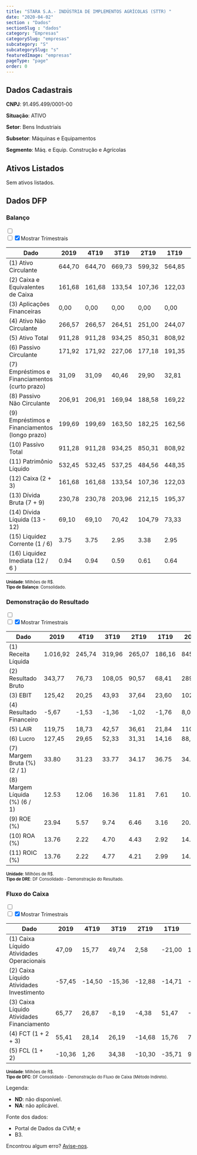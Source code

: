 ```yaml
---  
title: "STARA S.A.- INDÚSTRIA DE IMPLEMENTOS AGRÍCOLAS (STTR) "  
date: "2020-04-02"  
section : "Dados"  
sectionSlug : "dados"  
category: "Empresas"  
categorySlug: "empresas"  
subcategory: "S"  
subcategorySlug: "s"  
featuredImage: "empresas"  
pageType: "page"  
order: 0  
---
```



## Dados Cadastrais


**CNPJ**: 91.495.499/0001-00

**Situação**: ATIVO

**Setor**: Bens Industriais

**Subsetor**: Máquinas e Equipamentos

**Segmento**: Máq. e Equip. Construção e Agrícolas


## Ativos Listados


Sem ativos listados.




## Dados DFP

### Balanço
  
<input type='checkbox' class='toggleCommand' id='toggleBalanco' name='toggleBalanco'>  
<div class='filter-group-balanco'>  
<div class='check_button_balanco'>  
<label for='toggleBalanco'>  
<input type='checkbox' data-filter-col='trimBalanco'><input type='checkbox' data-filter-col='trimBalanco' checked><span>Mostrar Trimestrais</span>  
</label>  
</div>  
</div>  
<div class='overflow balancoTableWrapper'>  
<table class='balancoTable'>  
<thead>  
<tr>  
<th class='dataHeader fixedLeftColumn'>Dado</th>  
<th>2019</th>  
<th class='trimHeader' data-col='trimBalanco'>4T19</th>  
<th class='trimHeader' data-col='trimBalanco'>3T19</th>  
<th class='trimHeader' data-col='trimBalanco'>2T19</th>  
<th class='trimHeader' data-col='trimBalanco'>1T19</th>  
<th>2018</th>  
<th class='trimHeader' data-col='trimBalanco'>4T18</th>  
<th class='trimHeader' data-col='trimBalanco'>3T18</th>  
<th class='trimHeader' data-col='trimBalanco'>2T18</th>  
<th class='trimHeader' data-col='trimBalanco'>1T18</th>  
<th>2017</th>  
<th class='trimHeader' data-col='trimBalanco'>4T17</th>  
<th class='trimHeader' data-col='trimBalanco'>3T17</th>  
<th class='trimHeader' data-col='trimBalanco'>2T17</th>  
<th class='trimHeader' data-col='trimBalanco'>1T17</th>  
<th>2016</th>  
<th class='trimHeader' data-col='trimBalanco'>4T16</th>  
<th class='trimHeader' data-col='trimBalanco'>3T16</th>  
<th class='trimHeader' data-col='trimBalanco'>2T16</th>  
<th class='trimHeader' data-col='trimBalanco'>1T16</th>  
<th>2015</th>  
<th class='trimHeader' data-col='trimBalanco'>4T15</th>  
<th class='trimHeader' data-col='trimBalanco'>3T15</th>  
<th class='trimHeader' data-col='trimBalanco'>2T15</th>  
<th class='trimHeader' data-col='trimBalanco'>1T15</th>  
</tr>  
</thead>  
<tbody>  
<tr class='trContaAtivo'>  
<td class='leftAlignCell rowDescription fixedLeftColumn'>(1) Ativo Circulante</td>  
<td>644,70</td>  
<td data-col='trimBalanco' class='trimData'>644,70</td>  
<td data-col='trimBalanco' class='trimData'>669,73</td>  
<td data-col='trimBalanco' class='trimData'>599,32</td>  
<td data-col='trimBalanco' class='trimData'>564,85</td>  
<td>473,28</td>  
<td data-col='trimBalanco' class='trimData'>473,28</td>  
<td data-col='trimBalanco' class='trimData'>548,87</td>  
<td data-col='trimBalanco' class='trimData'>493,72</td>  
<td data-col='trimBalanco' class='trimData'>431,18</td>  
<td>401,07</td>  
<td data-col='trimBalanco' class='trimData'>401,07</td>  
<td data-col='trimBalanco' class='trimData'>438,72</td>  
<td data-col='trimBalanco' class='trimData'>408,20</td>  
<td data-col='trimBalanco' class='trimData'>360,76</td>  
<td>339,77</td>  
<td data-col='trimBalanco' class='trimData'>339,77</td>  
<td data-col='trimBalanco' class='trimData'>339,77</td>  
<td data-col='trimBalanco' class='trimData'>339,77</td>  
<td data-col='trimBalanco' class='trimData'>339,77</td>  
<td>346,16</td>  
<td data-col='trimBalanco' class='trimData'>346,16</td>  
<td data-col='trimBalanco' class='trimData'>ND</td>  
<td data-col='trimBalanco' class='trimData'>ND</td>  
<td data-col='trimBalanco' class='trimData'>ND</td>  
</tr>  
<tr class='trContaAtivo'>  
<td class='leftAlignCell rowDescription fixedLeftColumn'>(2) Caixa e Equivalentes de Caixa</td>  
<td>161,68</td>  
<td data-col='trimBalanco' class='trimData'>161,68</td>  
<td data-col='trimBalanco' class='trimData'>133,54</td>  
<td data-col='trimBalanco' class='trimData'>107,36</td>  
<td data-col='trimBalanco' class='trimData'>122,03</td>  
<td>106,27</td>  
<td data-col='trimBalanco' class='trimData'>106,27</td>  
<td data-col='trimBalanco' class='trimData'>125,08</td>  
<td data-col='trimBalanco' class='trimData'>97,75</td>  
<td data-col='trimBalanco' class='trimData'>21,86</td>  
<td>36,21</td>  
<td data-col='trimBalanco' class='trimData'>36,21</td>  
<td data-col='trimBalanco' class='trimData'>48,69</td>  
<td data-col='trimBalanco' class='trimData'>31,71</td>  
<td data-col='trimBalanco' class='trimData'>27,55</td>  
<td>39,54</td>  
<td data-col='trimBalanco' class='trimData'>39,54</td>  
<td data-col='trimBalanco' class='trimData'>39,54</td>  
<td data-col='trimBalanco' class='trimData'>39,54</td>  
<td data-col='trimBalanco' class='trimData'>39,54</td>  
<td>24,66</td>  
<td data-col='trimBalanco' class='trimData'>24,66</td>  
<td data-col='trimBalanco' class='trimData'>ND</td>  
<td data-col='trimBalanco' class='trimData'>ND</td>  
<td data-col='trimBalanco' class='trimData'>ND</td>  
</tr>  
<tr class='trContaAtivo'>  
<td class='leftAlignCell rowDescription fixedLeftColumn'>(3) Aplicações Financeiras</td>  
<td>0,00</td>  
<td data-col='trimBalanco' class='trimData'>0,00</td>  
<td data-col='trimBalanco' class='trimData'>0,00</td>  
<td data-col='trimBalanco' class='trimData'>0,00</td>  
<td data-col='trimBalanco' class='trimData'>0,00</td>  
<td>0,00</td>  
<td data-col='trimBalanco' class='trimData'>0,00</td>  
<td data-col='trimBalanco' class='trimData'>0,00</td>  
<td data-col='trimBalanco' class='trimData'>0,00</td>  
<td data-col='trimBalanco' class='trimData'>0,00</td>  
<td>0,00</td>  
<td data-col='trimBalanco' class='trimData'>0,00</td>  
<td data-col='trimBalanco' class='trimData'>0,00</td>  
<td data-col='trimBalanco' class='trimData'>0,00</td>  
<td data-col='trimBalanco' class='trimData'>0,00</td>  
<td>0,00</td>  
<td data-col='trimBalanco' class='trimData'>0,00</td>  
<td data-col='trimBalanco' class='trimData'>0,00</td>  
<td data-col='trimBalanco' class='trimData'>0,00</td>  
<td data-col='trimBalanco' class='trimData'>0,00</td>  
<td>0,00</td>  
<td data-col='trimBalanco' class='trimData'>0,00</td>  
<td data-col='trimBalanco' class='trimData'>ND</td>  
<td data-col='trimBalanco' class='trimData'>ND</td>  
<td data-col='trimBalanco' class='trimData'>ND</td>  
</tr>  
<tr class='trContaAtivo'>  
<td class='leftAlignCell rowDescription fixedLeftColumn'>(4) Ativo Não Circulante</td>  
<td>266,57</td>  
<td data-col='trimBalanco' class='trimData'>266,57</td>  
<td data-col='trimBalanco' class='trimData'>264,51</td>  
<td data-col='trimBalanco' class='trimData'>251,00</td>  
<td data-col='trimBalanco' class='trimData'>244,07</td>  
<td>236,91</td>  
<td data-col='trimBalanco' class='trimData'>236,91</td>  
<td data-col='trimBalanco' class='trimData'>231,83</td>  
<td data-col='trimBalanco' class='trimData'>224,59</td>  
<td data-col='trimBalanco' class='trimData'>221,45</td>  
<td>222,94</td>  
<td data-col='trimBalanco' class='trimData'>222,94</td>  
<td data-col='trimBalanco' class='trimData'>239,72</td>  
<td data-col='trimBalanco' class='trimData'>236,85</td>  
<td data-col='trimBalanco' class='trimData'>235,94</td>  
<td>236,54</td>  
<td data-col='trimBalanco' class='trimData'>236,54</td>  
<td data-col='trimBalanco' class='trimData'>236,54</td>  
<td data-col='trimBalanco' class='trimData'>236,54</td>  
<td data-col='trimBalanco' class='trimData'>236,54</td>  
<td>220,29</td>  
<td data-col='trimBalanco' class='trimData'>220,29</td>  
<td data-col='trimBalanco' class='trimData'>ND</td>  
<td data-col='trimBalanco' class='trimData'>ND</td>  
<td data-col='trimBalanco' class='trimData'>ND</td>  
</tr>  
<tr class='trContaAtivo'>  
<td class='leftAlignCell rowDescription fixedLeftColumn'>(5) Ativo Total</td>  
<td>911,28</td>  
<td data-col='trimBalanco' class='trimData'>911,28</td>  
<td data-col='trimBalanco' class='trimData'>934,25</td>  
<td data-col='trimBalanco' class='trimData'>850,31</td>  
<td data-col='trimBalanco' class='trimData'>808,92</td>  
<td>710,19</td>  
<td data-col='trimBalanco' class='trimData'>710,19</td>  
<td data-col='trimBalanco' class='trimData'>780,70</td>  
<td data-col='trimBalanco' class='trimData'>718,31</td>  
<td data-col='trimBalanco' class='trimData'>652,63</td>  
<td>624,01</td>  
<td data-col='trimBalanco' class='trimData'>624,01</td>  
<td data-col='trimBalanco' class='trimData'>678,44</td>  
<td data-col='trimBalanco' class='trimData'>645,05</td>  
<td data-col='trimBalanco' class='trimData'>596,70</td>  
<td>576,31</td>  
<td data-col='trimBalanco' class='trimData'>576,31</td>  
<td data-col='trimBalanco' class='trimData'>576,31</td>  
<td data-col='trimBalanco' class='trimData'>576,31</td>  
<td data-col='trimBalanco' class='trimData'>576,31</td>  
<td>566,46</td>  
<td data-col='trimBalanco' class='trimData'>566,46</td>  
<td data-col='trimBalanco' class='trimData'>ND</td>  
<td data-col='trimBalanco' class='trimData'>ND</td>  
<td data-col='trimBalanco' class='trimData'>ND</td>  
</tr>  
<tr class='trContaPassivo'>  
<td class='leftAlignCell rowDescription fixedLeftColumn'>(6) Passivo Circulante</td>  
<td>171,92</td>  
<td data-col='trimBalanco' class='trimData'>171,92</td>  
<td data-col='trimBalanco' class='trimData'>227,06</td>  
<td data-col='trimBalanco' class='trimData'>177,18</td>  
<td data-col='trimBalanco' class='trimData'>191,35</td>  
<td>157,08</td>  
<td data-col='trimBalanco' class='trimData'>157,08</td>  
<td data-col='trimBalanco' class='trimData'>209,71</td>  
<td data-col='trimBalanco' class='trimData'>176,39</td>  
<td data-col='trimBalanco' class='trimData'>162,22</td>  
<td>134,73</td>  
<td data-col='trimBalanco' class='trimData'>134,73</td>  
<td data-col='trimBalanco' class='trimData'>171,88</td>  
<td data-col='trimBalanco' class='trimData'>150,58</td>  
<td data-col='trimBalanco' class='trimData'>140,75</td>  
<td>114,12</td>  
<td data-col='trimBalanco' class='trimData'>114,12</td>  
<td data-col='trimBalanco' class='trimData'>114,12</td>  
<td data-col='trimBalanco' class='trimData'>114,12</td>  
<td data-col='trimBalanco' class='trimData'>114,12</td>  
<td>111,59</td>  
<td data-col='trimBalanco' class='trimData'>111,59</td>  
<td data-col='trimBalanco' class='trimData'>ND</td>  
<td data-col='trimBalanco' class='trimData'>ND</td>  
<td data-col='trimBalanco' class='trimData'>ND</td>  
</tr>  
<tr class='trContaPassivo'>  
<td class='leftAlignCell rowDescription fixedLeftColumn'>(7) Empréstimos e Financiamentos (curto prazo)</td>  
<td>31,09</td>  
<td data-col='trimBalanco' class='trimData'>31,09</td>  
<td data-col='trimBalanco' class='trimData'>40,46</td>  
<td data-col='trimBalanco' class='trimData'>29,90</td>  
<td data-col='trimBalanco' class='trimData'>32,81</td>  
<td>34,26</td>  
<td data-col='trimBalanco' class='trimData'>34,26</td>  
<td data-col='trimBalanco' class='trimData'>38,32</td>  
<td data-col='trimBalanco' class='trimData'>42,43</td>  
<td data-col='trimBalanco' class='trimData'>48,78</td>  
<td>51,31</td>  
<td data-col='trimBalanco' class='trimData'>51,31</td>  
<td data-col='trimBalanco' class='trimData'>48,01</td>  
<td data-col='trimBalanco' class='trimData'>44,66</td>  
<td data-col='trimBalanco' class='trimData'>42,56</td>  
<td>42,48</td>  
<td data-col='trimBalanco' class='trimData'>42,48</td>  
<td data-col='trimBalanco' class='trimData'>42,48</td>  
<td data-col='trimBalanco' class='trimData'>42,48</td>  
<td data-col='trimBalanco' class='trimData'>42,48</td>  
<td>63,31</td>  
<td data-col='trimBalanco' class='trimData'>63,31</td>  
<td data-col='trimBalanco' class='trimData'>ND</td>  
<td data-col='trimBalanco' class='trimData'>ND</td>  
<td data-col='trimBalanco' class='trimData'>ND</td>  
</tr>  
<tr class='trContaPassivo'>  
<td class='leftAlignCell rowDescription fixedLeftColumn'>(8) Passivo Não Circulante</td>  
<td>206,91</td>  
<td data-col='trimBalanco' class='trimData'>206,91</td>  
<td data-col='trimBalanco' class='trimData'>169,94</td>  
<td data-col='trimBalanco' class='trimData'>188,58</td>  
<td data-col='trimBalanco' class='trimData'>169,22</td>  
<td>115,84</td>  
<td data-col='trimBalanco' class='trimData'>115,84</td>  
<td data-col='trimBalanco' class='trimData'>124,11</td>  
<td data-col='trimBalanco' class='trimData'>132,56</td>  
<td data-col='trimBalanco' class='trimData'>107,66</td>  
<td>115,59</td>  
<td data-col='trimBalanco' class='trimData'>115,59</td>  
<td data-col='trimBalanco' class='trimData'>130,37</td>  
<td data-col='trimBalanco' class='trimData'>143,42</td>  
<td data-col='trimBalanco' class='trimData'>119,52</td>  
<td>129,39</td>  
<td data-col='trimBalanco' class='trimData'>129,39</td>  
<td data-col='trimBalanco' class='trimData'>129,39</td>  
<td data-col='trimBalanco' class='trimData'>129,39</td>  
<td data-col='trimBalanco' class='trimData'>129,39</td>  
<td>140,19</td>  
<td data-col='trimBalanco' class='trimData'>140,19</td>  
<td data-col='trimBalanco' class='trimData'>ND</td>  
<td data-col='trimBalanco' class='trimData'>ND</td>  
<td data-col='trimBalanco' class='trimData'>ND</td>  
</tr>  
<tr class='trContaPassivo'>  
<td class='leftAlignCell rowDescription fixedLeftColumn'>(9) Empréstimos e Financiamentos (longo prazo)</td>  
<td>199,69</td>  
<td data-col='trimBalanco' class='trimData'>199,69</td>  
<td data-col='trimBalanco' class='trimData'>163,50</td>  
<td data-col='trimBalanco' class='trimData'>182,25</td>  
<td data-col='trimBalanco' class='trimData'>162,56</td>  
<td>109,28</td>  
<td data-col='trimBalanco' class='trimData'>109,28</td>  
<td data-col='trimBalanco' class='trimData'>117,41</td>  
<td data-col='trimBalanco' class='trimData'>125,60</td>  
<td data-col='trimBalanco' class='trimData'>99,62</td>  
<td>107,45</td>  
<td data-col='trimBalanco' class='trimData'>107,45</td>  
<td data-col='trimBalanco' class='trimData'>121,35</td>  
<td data-col='trimBalanco' class='trimData'>135,33</td>  
<td data-col='trimBalanco' class='trimData'>109,79</td>  
<td>120,10</td>  
<td data-col='trimBalanco' class='trimData'>120,10</td>  
<td data-col='trimBalanco' class='trimData'>120,10</td>  
<td data-col='trimBalanco' class='trimData'>120,10</td>  
<td data-col='trimBalanco' class='trimData'>120,10</td>  
<td>131,38</td>  
<td data-col='trimBalanco' class='trimData'>131,38</td>  
<td data-col='trimBalanco' class='trimData'>ND</td>  
<td data-col='trimBalanco' class='trimData'>ND</td>  
<td data-col='trimBalanco' class='trimData'>ND</td>  
</tr>  
<tr class='trContaPassivo'>  
<td class='leftAlignCell rowDescription fixedLeftColumn'>(10) Passivo Total</td>  
<td>911,28</td>  
<td data-col='trimBalanco' class='trimData'>911,28</td>  
<td data-col='trimBalanco' class='trimData'>934,25</td>  
<td data-col='trimBalanco' class='trimData'>850,31</td>  
<td data-col='trimBalanco' class='trimData'>808,92</td>  
<td>710,19</td>  
<td data-col='trimBalanco' class='trimData'>710,19</td>  
<td data-col='trimBalanco' class='trimData'>780,70</td>  
<td data-col='trimBalanco' class='trimData'>718,31</td>  
<td data-col='trimBalanco' class='trimData'>652,63</td>  
<td>624,01</td>  
<td data-col='trimBalanco' class='trimData'>624,01</td>  
<td data-col='trimBalanco' class='trimData'>678,44</td>  
<td data-col='trimBalanco' class='trimData'>645,05</td>  
<td data-col='trimBalanco' class='trimData'>596,70</td>  
<td>576,31</td>  
<td data-col='trimBalanco' class='trimData'>576,31</td>  
<td data-col='trimBalanco' class='trimData'>576,31</td>  
<td data-col='trimBalanco' class='trimData'>576,31</td>  
<td data-col='trimBalanco' class='trimData'>576,31</td>  
<td>566,46</td>  
<td data-col='trimBalanco' class='trimData'>566,46</td>  
<td data-col='trimBalanco' class='trimData'>ND</td>  
<td data-col='trimBalanco' class='trimData'>ND</td>  
<td data-col='trimBalanco' class='trimData'>ND</td>  
</tr>  
<tr class='trContaPassivo'>  
<td class='leftAlignCell rowDescription fixedLeftColumn'>(11) Patrimônio Líquido</td>  
<td>532,45</td>  
<td data-col='trimBalanco' class='trimData'>532,45</td>  
<td data-col='trimBalanco' class='trimData'>537,25</td>  
<td data-col='trimBalanco' class='trimData'>484,56</td>  
<td data-col='trimBalanco' class='trimData'>448,35</td>  
<td>437,27</td>  
<td data-col='trimBalanco' class='trimData'>437,27</td>  
<td data-col='trimBalanco' class='trimData'>446,88</td>  
<td data-col='trimBalanco' class='trimData'>409,36</td>  
<td data-col='trimBalanco' class='trimData'>382,76</td>  
<td>373,69</td>  
<td data-col='trimBalanco' class='trimData'>373,69</td>  
<td data-col='trimBalanco' class='trimData'>376,19</td>  
<td data-col='trimBalanco' class='trimData'>351,05</td>  
<td data-col='trimBalanco' class='trimData'>336,43</td>  
<td>332,80</td>  
<td data-col='trimBalanco' class='trimData'>332,80</td>  
<td data-col='trimBalanco' class='trimData'>332,80</td>  
<td data-col='trimBalanco' class='trimData'>332,80</td>  
<td data-col='trimBalanco' class='trimData'>332,80</td>  
<td>314,67</td>  
<td data-col='trimBalanco' class='trimData'>314,67</td>  
<td data-col='trimBalanco' class='trimData'>ND</td>  
<td data-col='trimBalanco' class='trimData'>ND</td>  
<td data-col='trimBalanco' class='trimData'>ND</td>  
</tr>  
<tr>  
<td class='leftAlignCell rowDescription fixedLeftColumn'>(12) Caixa (2 + 3)</td>  
<td class='positiveNumber'>161,68</td>  
<td class='positiveNumber trimData' data-col='trimBalanco'>161,68</td>  
<td class='positiveNumber trimData' data-col='trimBalanco'>133,54</td>  
<td class='positiveNumber trimData' data-col='trimBalanco'>107,36</td>  
<td class='positiveNumber trimData' data-col='trimBalanco'>122,03</td>  
<td class='positiveNumber'>106,27</td>  
<td class='positiveNumber trimData' data-col='trimBalanco'>106,27</td>  
<td class='positiveNumber trimData' data-col='trimBalanco'>125,08</td>  
<td class='positiveNumber trimData' data-col='trimBalanco'>97,75</td>  
<td class='positiveNumber trimData' data-col='trimBalanco'>21,86</td>  
<td class='positiveNumber'>36,21</td>  
<td class='positiveNumber trimData' data-col='trimBalanco'>36,21</td>  
<td class='positiveNumber trimData' data-col='trimBalanco'>48,69</td>  
<td class='positiveNumber trimData' data-col='trimBalanco'>31,71</td>  
<td class='positiveNumber trimData' data-col='trimBalanco'>27,55</td>  
<td class='positiveNumber'>39,54</td>  
<td class='positiveNumber trimData' data-col='trimBalanco'>39,54</td>  
<td class='positiveNumber trimData' data-col='trimBalanco'>39,54</td>  
<td class='positiveNumber trimData' data-col='trimBalanco'>39,54</td>  
<td class='positiveNumber trimData' data-col='trimBalanco'>39,54</td>  
<td class='positiveNumber'>24,66</td>  
<td class='positiveNumber trimData' data-col='trimBalanco'>24,66</td>  
<td data-col='trimBalanco' class='trimData'>ND</td>  
<td data-col='trimBalanco' class='trimData'>ND</td>  
<td data-col='trimBalanco' class='trimData'>ND</td>  
</tr>  
<tr class='trDividaBruta'>  
<td class='leftAlignCell rowDescription fixedLeftColumn'>(13) Dívida Bruta (7 + 9)</td>  
<td class='negativeNumber'>230,78</td>  
<td class='negativeNumber trimData' data-col='trimBalanco'>230,78</td>  
<td class='negativeNumber trimData' data-col='trimBalanco'>203,96</td>  
<td class='negativeNumber trimData' data-col='trimBalanco'>212,15</td>  
<td class='negativeNumber trimData' data-col='trimBalanco'>195,37</td>  
<td class='negativeNumber'>143,54</td>  
<td class='negativeNumber trimData' data-col='trimBalanco'>143,54</td>  
<td class='negativeNumber trimData' data-col='trimBalanco'>155,73</td>  
<td class='negativeNumber trimData' data-col='trimBalanco'>168,03</td>  
<td class='negativeNumber trimData' data-col='trimBalanco'>148,41</td>  
<td class='negativeNumber'>158,76</td>  
<td class='negativeNumber trimData' data-col='trimBalanco'>158,76</td>  
<td class='negativeNumber trimData' data-col='trimBalanco'>169,36</td>  
<td class='negativeNumber trimData' data-col='trimBalanco'>179,99</td>  
<td class='negativeNumber trimData' data-col='trimBalanco'>152,35</td>  
<td class='negativeNumber'>162,58</td>  
<td class='negativeNumber trimData' data-col='trimBalanco'>162,58</td>  
<td class='negativeNumber trimData' data-col='trimBalanco'>162,58</td>  
<td class='negativeNumber trimData' data-col='trimBalanco'>162,58</td>  
<td class='negativeNumber trimData' data-col='trimBalanco'>162,58</td>  
<td class='negativeNumber'>194,70</td>  
<td class='negativeNumber trimData' data-col='trimBalanco'>194,70</td>  
<td data-col='trimBalanco' class='trimData'>ND</td>  
<td data-col='trimBalanco' class='trimData'>ND</td>  
<td data-col='trimBalanco' class='trimData'>ND</td>  
</tr>  
<tr>  
<td class='leftAlignCell rowDescription fixedLeftColumn'>(14) Dívida Líquida  (13 - 12)</td>  
<td class='negativeNumber'>69,10</td>  
<td class='negativeNumber trimData' data-col='trimBalanco'>69,10</td>  
<td class='negativeNumber trimData' data-col='trimBalanco'>70,42</td>  
<td class='negativeNumber trimData' data-col='trimBalanco'>104,79</td>  
<td class='negativeNumber trimData' data-col='trimBalanco'>73,33</td>  
<td class='negativeNumber'>37,27</td>  
<td class='negativeNumber trimData' data-col='trimBalanco'>37,27</td>  
<td class='negativeNumber trimData' data-col='trimBalanco'>30,65</td>  
<td class='negativeNumber trimData' data-col='trimBalanco'>70,28</td>  
<td class='negativeNumber trimData' data-col='trimBalanco'>126,54</td>  
<td class='negativeNumber'>122,55</td>  
<td class='negativeNumber trimData' data-col='trimBalanco'>122,55</td>  
<td class='negativeNumber trimData' data-col='trimBalanco'>120,67</td>  
<td class='negativeNumber trimData' data-col='trimBalanco'>148,28</td>  
<td class='negativeNumber trimData' data-col='trimBalanco'>124,80</td>  
<td class='negativeNumber'>123,04</td>  
<td class='negativeNumber trimData' data-col='trimBalanco'>123,04</td>  
<td class='negativeNumber trimData' data-col='trimBalanco'>123,04</td>  
<td class='negativeNumber trimData' data-col='trimBalanco'>123,04</td>  
<td class='negativeNumber trimData' data-col='trimBalanco'>123,04</td>  
<td class='negativeNumber'>170,03</td>  
<td class='negativeNumber trimData' data-col='trimBalanco'>170,03</td>  
<td data-col='trimBalanco' class='trimData'>ND</td>  
<td data-col='trimBalanco' class='trimData'>ND</td>  
<td data-col='trimBalanco' class='trimData'>ND</td>  
</tr>  
<tr>  
<td class='leftAlignCell rowDescription fixedLeftColumn'>(15) Liquidez Corrente (1 / 6)</td>  
<td>3.75</td>  
<td data-col='trimBalanco' class='trimData'>3.75</td>  
<td data-col='trimBalanco' class='trimData'>2.95</td>  
<td data-col='trimBalanco' class='trimData'>3.38</td>  
<td data-col='trimBalanco' class='trimData'>2.95</td>  
<td>3.01</td>  
<td data-col='trimBalanco' class='trimData'>3.01</td>  
<td data-col='trimBalanco' class='trimData'>2.62</td>  
<td data-col='trimBalanco' class='trimData'>2.80</td>  
<td data-col='trimBalanco' class='trimData'>2.66</td>  
<td>2.98</td>  
<td data-col='trimBalanco' class='trimData'>2.98</td>  
<td data-col='trimBalanco' class='trimData'>2.55</td>  
<td data-col='trimBalanco' class='trimData'>2.71</td>  
<td data-col='trimBalanco' class='trimData'>2.56</td>  
<td>2.98</td>  
<td data-col='trimBalanco' class='trimData'>2.98</td>  
<td data-col='trimBalanco' class='trimData'>2.98</td>  
<td data-col='trimBalanco' class='trimData'>2.98</td>  
<td data-col='trimBalanco' class='trimData'>2.98</td>  
<td>3.10</td>  
<td data-col='trimBalanco' class='trimData'>3.10</td>  
<td data-col='trimBalanco' class='trimData'>ND</td>  
<td data-col='trimBalanco' class='trimData'>ND</td>  
<td data-col='trimBalanco' class='trimData'>ND</td>  
</tr>  
<tr>  
<td class='leftAlignCell rowDescription fixedLeftColumn'>(16) Liquidez Imediata  (12 / 6 )</td>  
<td>0.94</td>  
<td data-col='trimBalanco' class='trimData'>0.94</td>  
<td data-col='trimBalanco' class='trimData'>0.59</td>  
<td data-col='trimBalanco' class='trimData'>0.61</td>  
<td data-col='trimBalanco' class='trimData'>0.64</td>  
<td>0.68</td>  
<td data-col='trimBalanco' class='trimData'>0.68</td>  
<td data-col='trimBalanco' class='trimData'>0.60</td>  
<td data-col='trimBalanco' class='trimData'>0.55</td>  
<td data-col='trimBalanco' class='trimData'>0.13</td>  
<td>0.27</td>  
<td data-col='trimBalanco' class='trimData'>0.27</td>  
<td data-col='trimBalanco' class='trimData'>0.28</td>  
<td data-col='trimBalanco' class='trimData'>0.21</td>  
<td data-col='trimBalanco' class='trimData'>0.20</td>  
<td>0.35</td>  
<td data-col='trimBalanco' class='trimData'>0.35</td>  
<td data-col='trimBalanco' class='trimData'>0.35</td>  
<td data-col='trimBalanco' class='trimData'>0.35</td>  
<td data-col='trimBalanco' class='trimData'>0.35</td>  
<td>0.22</td>  
<td data-col='trimBalanco' class='trimData'>0.22</td>  
<td data-col='trimBalanco' class='trimData'>ND</td>  
<td data-col='trimBalanco' class='trimData'>ND</td>  
<td data-col='trimBalanco' class='trimData'>ND</td>  
</tr>  
</tbody>  
</table>  
</div>  
<p style='font-size:0.7rem; margin:0px;'><strong>Unidade</strong>: Milhões de R$.</p>  
<p style='font-size:0.7rem; margin:0px;'><strong>Tipo de Balanço</strong>: Consolidado.</p>


### Demonstração do Resultado
  
<input type='checkbox' class='toggleCommand' id='toggleDRE' name='toggleDRE'>  
<div class='filter-group-dre'>  
<div class='check_button_dre'>  
<label for='toggleDRE'>  
<input type='checkbox' data-filter-col='trimDRE'><input type='checkbox' data-filter-col='trimDRE' checked><span>Mostrar Trimestrais</span>  
</label>  
</div>  
</div>  
<div class='overflow balancoTableWrapper'>  
<table class='balancoTable'>  
<thead>  
<tr>  
<th class='dataHeader fixedLeftColumn'>Dado</th>  
<th>2019</th>  
<th class='trimHeader' data-col='trimDRE'>4T19</th>  
<th class='trimHeader' data-col='trimDRE'>3T19</th>  
<th class='trimHeader' data-col='trimDRE'>2T19</th>  
<th class='trimHeader' data-col='trimDRE'>1T19</th>  
<th>2018</th>  
<th class='trimHeader' data-col='trimDRE'>4T18</th>  
<th class='trimHeader' data-col='trimDRE'>3T18</th>  
<th class='trimHeader' data-col='trimDRE'>2T18</th>  
<th class='trimHeader' data-col='trimDRE'>1T18</th>  
<th>2017</th>  
<th class='trimHeader' data-col='trimDRE'>4T17</th>  
<th class='trimHeader' data-col='trimDRE'>3T17</th>  
<th class='trimHeader' data-col='trimDRE'>2T17</th>  
<th class='trimHeader' data-col='trimDRE'>1T17</th>  
<th>2016</th>  
<th class='trimHeader' data-col='trimDRE'>4T16</th>  
<th class='trimHeader' data-col='trimDRE'>3T16</th>  
<th class='trimHeader' data-col='trimDRE'>2T16</th>  
<th class='trimHeader' data-col='trimDRE'>1T16</th>  
<th>2015</th>  
<th class='trimHeader' data-col='trimDRE'>4T15</th>  
<th class='trimHeader' data-col='trimDRE'>3T15</th>  
<th class='trimHeader' data-col='trimDRE'>2T15</th>  
<th class='trimHeader' data-col='trimDRE'>1T15</th>  
</tr>  
</thead>  
<tbody>  
<tr class='trDRE'>  
<td class='leftAlignCell rowDescription fixedLeftColumn'>(1) Receita Líquida</td>  
<td>1.016,92</td>  
<td data-col='trimDRE' class='trimData' >245,74</td>  
<td data-col='trimDRE' class='trimData' >319,96</td>  
<td data-col='trimDRE' class='trimData' >265,07</td>  
<td data-col='trimDRE' class='trimData' >186,16</td>  
<td>845,34</td>  
<td data-col='trimDRE' class='trimData' >218,49</td>  
<td data-col='trimDRE' class='trimData' >287,30</td>  
<td data-col='trimDRE' class='trimData' >212,29</td>  
<td data-col='trimDRE' class='trimData' >127,25</td>  
<td>691,37</td>  
<td data-col='trimDRE' class='trimData' >158,43</td>  
<td data-col='trimDRE' class='trimData' >230,88</td>  
<td data-col='trimDRE' class='trimData' >167,92</td>  
<td data-col='trimDRE' class='trimData' >134,13</td>  
<td>562,53</td>  
<td data-col='trimDRE' class='trimData' >148,02</td>  
<td data-col='trimDRE' class='trimData' >178,58</td>  
<td data-col='trimDRE' class='trimData' >144,28</td>  
<td data-col='trimDRE' class='trimData' >91,65</td>  
<td>469,31</td>  
<td data-col='trimDRE' class='trimData' >469,31</td>  
<td data-col='trimDRE' class='trimData'>ND</td>  
<td data-col='trimDRE' class='trimData'>ND</td>  
<td data-col='trimDRE' class='trimData'>ND</td>  
</tr>  
<tr class='trDRE'>  
<td class='leftAlignCell rowDescription fixedLeftColumn'>(2) Resultado Bruto</td>  
<td class='positiveNumberGreen'>343,77</td>  
<td data-col='trimDRE' class='trimData positiveNumberGreen' >76,73</td>  
<td data-col='trimDRE' class='trimData positiveNumberGreen' >108,05</td>  
<td data-col='trimDRE' class='trimData positiveNumberGreen' >90,57</td>  
<td data-col='trimDRE' class='trimData positiveNumberGreen' >68,41</td>  
<td class='positiveNumberGreen'>289,17</td>  
<td data-col='trimDRE' class='trimData positiveNumberGreen' >69,04</td>  
<td data-col='trimDRE' class='trimData positiveNumberGreen' >100,60</td>  
<td data-col='trimDRE' class='trimData positiveNumberGreen' >76,39</td>  
<td data-col='trimDRE' class='trimData positiveNumberGreen' >43,15</td>  
<td class='positiveNumberGreen'>225,72</td>  
<td data-col='trimDRE' class='trimData positiveNumberGreen' >46,20</td>  
<td data-col='trimDRE' class='trimData positiveNumberGreen' >78,76</td>  
<td data-col='trimDRE' class='trimData positiveNumberGreen' >56,66</td>  
<td data-col='trimDRE' class='trimData positiveNumberGreen' >44,09</td>  
<td class='positiveNumberGreen'>155,93</td>  
<td data-col='trimDRE' class='trimData positiveNumberGreen' >36,35</td>  
<td data-col='trimDRE' class='trimData positiveNumberGreen' >54,04</td>  
<td data-col='trimDRE' class='trimData positiveNumberGreen' >38,42</td>  
<td data-col='trimDRE' class='trimData positiveNumberGreen' >27,12</td>  
<td class='positiveNumberGreen'>125,81</td>  
<td data-col='trimDRE' class='trimData positiveNumberGreen' >125,81</td>  
<td data-col='trimDRE' class='trimData'>ND</td>  
<td data-col='trimDRE' class='trimData'>ND</td>  
<td data-col='trimDRE' class='trimData'>ND</td>  
</tr>  
<tr class='trDRE'>  
<td class='leftAlignCell rowDescription fixedLeftColumn'>(3) EBIT</td>  
<td class='positiveNumberGreen'>125,42</td>  
<td data-col='trimDRE' class='trimData positiveNumberGreen' >20,25</td>  
<td data-col='trimDRE' class='trimData positiveNumberGreen' >43,93</td>  
<td data-col='trimDRE' class='trimData positiveNumberGreen' >37,64</td>  
<td data-col='trimDRE' class='trimData positiveNumberGreen' >23,60</td>  
<td class='positiveNumberGreen'>102,49</td>  
<td data-col='trimDRE' class='trimData positiveNumberGreen' >8,55</td>  
<td data-col='trimDRE' class='trimData positiveNumberGreen' >50,41</td>  
<td data-col='trimDRE' class='trimData positiveNumberGreen' >32,70</td>  
<td data-col='trimDRE' class='trimData positiveNumberGreen' >10,83</td>  
<td class='positiveNumberGreen'>65,30</td>  
<td data-col='trimDRE' class='trimData positiveNumberGreen' >2,37</td>  
<td data-col='trimDRE' class='trimData positiveNumberGreen' >38,70</td>  
<td data-col='trimDRE' class='trimData positiveNumberGreen' >18,35</td>  
<td data-col='trimDRE' class='trimData positiveNumberGreen' >5,88</td>  
<td class='positiveNumberGreen'>33,31</td>  
<td data-col='trimDRE' class='trimData positiveNumberGreen' >12,48</td>  
<td data-col='trimDRE' class='trimData positiveNumberGreen' >21,99</td>  
<td data-col='trimDRE' class='trimData positiveNumberGreen' >6,50</td>  
<td data-col='trimDRE' class='trimData negativeNumber' >-7,67</td>  
<td class='negativeNumber'>-22,32</td>  
<td data-col='trimDRE' class='trimData negativeNumber' >-22,32</td>  
<td data-col='trimDRE' class='trimData'>ND</td>  
<td data-col='trimDRE' class='trimData'>ND</td>  
<td data-col='trimDRE' class='trimData'>ND</td>  
</tr>  
<tr class='trDRE'>  
<td class='leftAlignCell rowDescription fixedLeftColumn'>(4) Resultado Financeiro</td>  
<td class='negativeNumber'>-5,67</td>  
<td data-col='trimDRE' class='trimData negativeNumber' >-1,53</td>  
<td data-col='trimDRE' class='trimData negativeNumber' >-1,36</td>  
<td data-col='trimDRE' class='trimData negativeNumber' >-1,02</td>  
<td data-col='trimDRE' class='trimData negativeNumber' >-1,76</td>  
<td class='positiveNumberGreen'>8,01</td>  
<td data-col='trimDRE' class='trimData negativeNumber' >-0,44</td>  
<td data-col='trimDRE' class='trimData positiveNumberGreen' >0,23</td>  
<td data-col='trimDRE' class='trimData positiveNumberGreen' >6,53</td>  
<td data-col='trimDRE' class='trimData positiveNumberGreen' >1,68</td>  
<td class='positiveNumberGreen'>7,36</td>  
<td data-col='trimDRE' class='trimData positiveNumberGreen' >5,47</td>  
<td data-col='trimDRE' class='trimData negativeNumber' >-0,55</td>  
<td data-col='trimDRE' class='trimData positiveNumberGreen' >3,40</td>  
<td data-col='trimDRE' class='trimData negativeNumber' >-0,96</td>  
<td class='negativeNumber'>-4,45</td>  
<td data-col='trimDRE' class='trimData positiveNumberGreen' >4,79</td>  
<td data-col='trimDRE' class='trimData negativeNumber' >-5,48</td>  
<td data-col='trimDRE' class='trimData positiveNumberGreen' >0,56</td>  
<td data-col='trimDRE' class='trimData negativeNumber' >-4,31</td>  
<td class='positiveNumberGreen'>7,16</td>  
<td data-col='trimDRE' class='trimData positiveNumberGreen' >7,16</td>  
<td data-col='trimDRE' class='trimData'>ND</td>  
<td data-col='trimDRE' class='trimData'>ND</td>  
<td data-col='trimDRE' class='trimData'>ND</td>  
</tr>  
<tr class='trDRE'>  
<td class='leftAlignCell rowDescription fixedLeftColumn'>(5) LAIR</td>  
<td class='positiveNumberGreen'>119,75</td>  
<td data-col='trimDRE' class='trimData positiveNumberGreen' >18,73</td>  
<td data-col='trimDRE' class='trimData positiveNumberGreen' >42,57</td>  
<td data-col='trimDRE' class='trimData positiveNumberGreen' >36,61</td>  
<td data-col='trimDRE' class='trimData positiveNumberGreen' >21,84</td>  
<td class='positiveNumberGreen'>110,50</td>  
<td data-col='trimDRE' class='trimData positiveNumberGreen' >8,11</td>  
<td data-col='trimDRE' class='trimData positiveNumberGreen' >50,64</td>  
<td data-col='trimDRE' class='trimData positiveNumberGreen' >39,23</td>  
<td data-col='trimDRE' class='trimData positiveNumberGreen' >12,52</td>  
<td class='positiveNumberGreen'>72,66</td>  
<td data-col='trimDRE' class='trimData positiveNumberGreen' >7,84</td>  
<td data-col='trimDRE' class='trimData positiveNumberGreen' >38,15</td>  
<td data-col='trimDRE' class='trimData positiveNumberGreen' >21,75</td>  
<td data-col='trimDRE' class='trimData positiveNumberGreen' >4,92</td>  
<td class='positiveNumberGreen'>28,86</td>  
<td data-col='trimDRE' class='trimData positiveNumberGreen' >17,27</td>  
<td data-col='trimDRE' class='trimData positiveNumberGreen' >16,50</td>  
<td data-col='trimDRE' class='trimData positiveNumberGreen' >7,06</td>  
<td data-col='trimDRE' class='trimData negativeNumber' >-11,98</td>  
<td class='negativeNumber'>-15,16</td>  
<td data-col='trimDRE' class='trimData negativeNumber' >-15,16</td>  
<td data-col='trimDRE' class='trimData'>ND</td>  
<td data-col='trimDRE' class='trimData'>ND</td>  
<td data-col='trimDRE' class='trimData'>ND</td>  
</tr>  
<tr class='trDRE'>  
<td class='leftAlignCell rowDescription fixedLeftColumn'>(6) Lucro</td>  
<td class='positiveNumberGreen'>127,45</td>  
<td data-col='trimDRE' class='trimData positiveNumberGreen' >29,65</td>  
<td data-col='trimDRE' class='trimData positiveNumberGreen' >52,33</td>  
<td data-col='trimDRE' class='trimData positiveNumberGreen' >31,31</td>  
<td data-col='trimDRE' class='trimData positiveNumberGreen' >14,16</td>  
<td class='positiveNumberGreen'>88,35</td>  
<td data-col='trimDRE' class='trimData positiveNumberGreen' >15,16</td>  
<td data-col='trimDRE' class='trimData positiveNumberGreen' >37,52</td>  
<td data-col='trimDRE' class='trimData positiveNumberGreen' >26,61</td>  
<td data-col='trimDRE' class='trimData positiveNumberGreen' >9,07</td>  
<td class='positiveNumberGreen'>56,27</td>  
<td data-col='trimDRE' class='trimData positiveNumberGreen' >12,88</td>  
<td data-col='trimDRE' class='trimData positiveNumberGreen' >25,14</td>  
<td data-col='trimDRE' class='trimData positiveNumberGreen' >14,62</td>  
<td data-col='trimDRE' class='trimData positiveNumberGreen' >3,63</td>  
<td class='positiveNumberGreen'>24,68</td>  
<td data-col='trimDRE' class='trimData positiveNumberGreen' >14,49</td>  
<td data-col='trimDRE' class='trimData positiveNumberGreen' >14,14</td>  
<td data-col='trimDRE' class='trimData positiveNumberGreen' >8,04</td>  
<td data-col='trimDRE' class='trimData negativeNumber' >-11,98</td>  
<td class='negativeNumber'>-15,01</td>  
<td data-col='trimDRE' class='trimData negativeNumber' >-15,01</td>  
<td data-col='trimDRE' class='trimData'>ND</td>  
<td data-col='trimDRE' class='trimData'>ND</td>  
<td data-col='trimDRE' class='trimData'>ND</td>  
</tr>  
<tr class='trDREMargem'>  
<td class='leftAlignCell rowDescription fixedLeftColumn'>(7) Margem Bruta (%) (2 / 1)</td>  
<td>33.80</td>  
<td data-col='trimDRE' class='trimData'>31.23</td>  
<td data-col='trimDRE' class='trimData'>33.77</td>  
<td data-col='trimDRE' class='trimData'>34.17</td>  
<td data-col='trimDRE' class='trimData'>36.75</td>  
<td>34.21</td>  
<td data-col='trimDRE' class='trimData'>31.60</td>  
<td data-col='trimDRE' class='trimData'>35.02</td>  
<td data-col='trimDRE' class='trimData'>35.98</td>  
<td data-col='trimDRE' class='trimData'>33.91</td>  
<td>32.65</td>  
<td data-col='trimDRE' class='trimData'>29.16</td>  
<td data-col='trimDRE' class='trimData'>34.11</td>  
<td data-col='trimDRE' class='trimData'>33.74</td>  
<td data-col='trimDRE' class='trimData'>32.87</td>  
<td>27.72</td>  
<td data-col='trimDRE' class='trimData'>24.56</td>  
<td data-col='trimDRE' class='trimData'>30.26</td>  
<td data-col='trimDRE' class='trimData'>26.63</td>  
<td data-col='trimDRE' class='trimData'>29.59</td>  
<td>26.81</td>  
<td data-col='trimDRE' class='trimData'>26.81</td>  
<td data-col='trimDRE' class='trimData'>ND</td>  
<td data-col='trimDRE' class='trimData'>ND</td>  
<td data-col='trimDRE' class='trimData'>ND</td>  
</tr>  
<tr class='trDREMargem'>  
<td class='leftAlignCell rowDescription fixedLeftColumn'>(8) Margem Líquida (%) (6 / 1)</td>  
<td>12.53</td>  
<td data-col='trimDRE' class='trimData'>12.06</td>  
<td data-col='trimDRE' class='trimData'>16.36</td>  
<td data-col='trimDRE' class='trimData'>11.81</td>  
<td data-col='trimDRE' class='trimData'>7.61</td>  
<td>10.45</td>  
<td data-col='trimDRE' class='trimData'>6.94</td>  
<td data-col='trimDRE' class='trimData'>13.06</td>  
<td data-col='trimDRE' class='trimData'>12.53</td>  
<td data-col='trimDRE' class='trimData'>7.13</td>  
<td>8.14</td>  
<td data-col='trimDRE' class='trimData'>8.13</td>  
<td data-col='trimDRE' class='trimData'>10.89</td>  
<td data-col='trimDRE' class='trimData'>8.71</td>  
<td data-col='trimDRE' class='trimData'>2.70</td>  
<td>4.39</td>  
<td data-col='trimDRE' class='trimData'>9.79</td>  
<td data-col='trimDRE' class='trimData'>7.92</td>  
<td data-col='trimDRE' class='trimData'>5.57</td>  
<td data-col='trimDRE' class='trimData'>NA</td>  
<td>NA</td>  
<td data-col='trimDRE' class='trimData'>NA</td>  
<td data-col='trimDRE' class='trimData'>ND</td>  
<td data-col='trimDRE' class='trimData'>ND</td>  
<td data-col='trimDRE' class='trimData'>ND</td>  
</tr>  
<tr>  
<td class='leftAlignCell rowDescription fixedLeftColumn'>(9) ROE (%)</td>  
<td>23.94</td>  
<td data-col='trimDRE' class='trimData'>5.57</td>  
<td data-col='trimDRE' class='trimData'>9.74</td>  
<td data-col='trimDRE' class='trimData'>6.46</td>  
<td data-col='trimDRE' class='trimData'>3.16</td>  
<td>20.21</td>  
<td data-col='trimDRE' class='trimData'>3.47</td>  
<td data-col='trimDRE' class='trimData'>8.40</td>  
<td data-col='trimDRE' class='trimData'>6.50</td>  
<td data-col='trimDRE' class='trimData'>2.37</td>  
<td>15.06</td>  
<td data-col='trimDRE' class='trimData'>3.45</td>  
<td data-col='trimDRE' class='trimData'>6.68</td>  
<td data-col='trimDRE' class='trimData'>4.17</td>  
<td data-col='trimDRE' class='trimData'>1.08</td>  
<td>7.42</td>  
<td data-col='trimDRE' class='trimData'>4.35</td>  
<td data-col='trimDRE' class='trimData'>4.25</td>  
<td data-col='trimDRE' class='trimData'>2.42</td>  
<td data-col='trimDRE' class='trimData'>NA</td>  
<td>NA</td>  
<td data-col='trimDRE' class='trimData'>NA</td>  
<td data-col='trimDRE' class='trimData'>ND</td>  
<td data-col='trimDRE' class='trimData'>ND</td>  
<td data-col='trimDRE' class='trimData'>ND</td>  
</tr>  
<tr>  
<td class='leftAlignCell rowDescription fixedLeftColumn'>(10) ROA (%)</td>  
<td>13.76</td>  
<td data-col='trimDRE' class='trimData'>2.22</td>  
<td data-col='trimDRE' class='trimData'>4.70</td>  
<td data-col='trimDRE' class='trimData'>4.43</td>  
<td data-col='trimDRE' class='trimData'>2.92</td>  
<td>14.43</td>  
<td data-col='trimDRE' class='trimData'>1.20</td>  
<td data-col='trimDRE' class='trimData'>6.46</td>  
<td data-col='trimDRE' class='trimData'>4.55</td>  
<td data-col='trimDRE' class='trimData'>1.66</td>  
<td>10.46</td>  
<td data-col='trimDRE' class='trimData'>0.38</td>  
<td data-col='trimDRE' class='trimData'>5.70</td>  
<td data-col='trimDRE' class='trimData'>2.85</td>  
<td data-col='trimDRE' class='trimData'>0.99</td>  
<td>5.78</td>  
<td data-col='trimDRE' class='trimData'>2.17</td>  
<td data-col='trimDRE' class='trimData'>3.82</td>  
<td data-col='trimDRE' class='trimData'>1.13</td>  
<td data-col='trimDRE' class='trimData'>NA</td>  
<td>NA</td>  
<td data-col='trimDRE' class='trimData'>NA</td>  
<td data-col='trimDRE' class='trimData'>ND</td>  
<td data-col='trimDRE' class='trimData'>ND</td>  
<td data-col='trimDRE' class='trimData'>ND</td>  
</tr>  
<tr>  
<td class='leftAlignCell rowDescription fixedLeftColumn'>(11) ROIC (%)</td>  
<td>13.76</td>  
<td data-col='trimDRE' class='trimData'>2.22</td>  
<td data-col='trimDRE' class='trimData'>4.77</td>  
<td data-col='trimDRE' class='trimData'>4.21</td>  
<td data-col='trimDRE' class='trimData'>2.99</td>  
<td>14.25</td>  
<td data-col='trimDRE' class='trimData'>1.19</td>  
<td data-col='trimDRE' class='trimData'>6.97</td>  
<td data-col='trimDRE' class='trimData'>4.50</td>  
<td data-col='trimDRE' class='trimData'>1.40</td>  
<td>8.68</td>  
<td data-col='trimDRE' class='trimData'>0.31</td>  
<td data-col='trimDRE' class='trimData'>5.14</td>  
<td data-col='trimDRE' class='trimData'>2.43</td>  
<td data-col='trimDRE' class='trimData'>0.84</td>  
<td>4.82</td>  
<td data-col='trimDRE' class='trimData'>1.81</td>  
<td data-col='trimDRE' class='trimData'>3.18</td>  
<td data-col='trimDRE' class='trimData'>0.94</td>  
<td data-col='trimDRE' class='trimData'>NA</td>  
<td>NA</td>  
<td data-col='trimDRE' class='trimData'>NA</td>  
<td data-col='trimDRE' class='trimData'>ND</td>  
<td data-col='trimDRE' class='trimData'>ND</td>  
<td data-col='trimDRE' class='trimData'>ND</td>  
</tr>  
</tbody>  
</table>  
</div>  
<p style='font-size:0.7rem; margin:0px;'><strong>Unidade</strong>: Milhões de R$.</p>  
<p style='font-size:0.7rem; margin:0px;'><strong>Tipo de DRE</strong>: DF Consolidado - Demonstração do Resultado.</p>


### Fluxo do Caixa
  
<input type='checkbox' class='toggleCommand' id='toggleDFC' name='toggleDFC'>  
<div class='filter-group-dfc'>  
<div class='check_button_dfc'>  
<label for='toggleDFC'>  
<input type='checkbox' data-filter-col='trimDFC'><input type='checkbox' data-filter-col='trimDFC' checked><span>Mostrar Trimestrais</span>  
</label>  
</div>  
</div>  
<div class='overflow balancoTableWrapper'>  
<table class='balancoTable'>  
<thead>  
<tr>  
<th class='dataHeader fixedLeftColumn'>Dado</th>  
<th>2019</th>  
<th class='trimHeader' data-col='trimDFC'>4T19</th>  
<th class='trimHeader' data-col='trimDFC'>3T19</th>  
<th class='trimHeader' data-col='trimDFC'>2T19</th>  
<th class='trimHeader' data-col='trimDFC'>1T19</th>  
<th>2018</th>  
<th class='trimHeader' data-col='trimDFC'>4T18</th>  
<th class='trimHeader' data-col='trimDFC'>3T18</th>  
<th class='trimHeader' data-col='trimDFC'>2T18</th>  
<th class='trimHeader' data-col='trimDFC'>1T18</th>  
<th>2017</th>  
<th class='trimHeader' data-col='trimDFC'>4T17</th>  
<th class='trimHeader' data-col='trimDFC'>3T17</th>  
<th class='trimHeader' data-col='trimDFC'>2T17</th>  
<th class='trimHeader' data-col='trimDFC'>1T17</th>  
<th>2016</th>  
<th class='trimHeader' data-col='trimDFC'>4T16</th>  
<th class='trimHeader' data-col='trimDFC'>3T16</th>  
<th class='trimHeader' data-col='trimDFC'>2T16</th>  
<th class='trimHeader' data-col='trimDFC'>1T16</th>  
<th>2015</th>  
<th class='trimHeader' data-col='trimDFC'>4T15</th>  
<th class='trimHeader' data-col='trimDFC'>3T15</th>  
<th class='trimHeader' data-col='trimDFC'>2T15</th>  
<th class='trimHeader' data-col='trimDFC'>1T15</th>  
</tr>  
</thead>  
<tbody>  
<tr class='trDFC'>  
<td class='leftAlignCell rowDescription fixedLeftColumn'>(1) Caixa Líquido Atividades Operacionais</td>  
<td>47,09</td>  
<td data-col='trimDFC' class='trimData' >15,77</td>  
<td data-col='trimDFC' class='trimData' >49,74</td>  
<td data-col='trimDFC' class='trimData' >2,58</td>  
<td data-col='trimDFC' class='trimData' >-21,00</td>  
<td>137,74</td>  
<td data-col='trimDFC' class='trimData' >7,74</td>  
<td data-col='trimDFC' class='trimData' >50,12</td>  
<td data-col='trimDFC' class='trimData' >78,92</td>  
<td data-col='trimDFC' class='trimData' >0,96</td>  
<td>33,13</td>  
<td data-col='trimDFC' class='trimData' >-2,67</td>  
<td data-col='trimDFC' class='trimData' >37,83</td>  
<td data-col='trimDFC' class='trimData' >-3,67</td>  
<td data-col='trimDFC' class='trimData' >1,64</td>  
<td>66,28</td>  
<td data-col='trimDFC' class='trimData' >32,04</td>  
<td data-col='trimDFC' class='trimData' >10,18</td>  
<td data-col='trimDFC' class='trimData' >13,54</td>  
<td data-col='trimDFC' class='trimData' >10,51</td>  
<td>-56,48</td>  
<td data-col='trimDFC' class='trimData'>ND</td>  
<td data-col='trimDFC' class='trimData'>ND</td>  
<td data-col='trimDFC' class='trimData'>ND</td>  
<td data-col='trimDFC' class='trimData'>ND</td>  
</tr>  
<tr class='trDFC'>  
<td class='leftAlignCell rowDescription fixedLeftColumn'>(2) Caixa Líquido Atividades Investimento</td>  
<td>-57,45</td>  
<td data-col='trimDFC' class='trimData' >-14,50</td>  
<td data-col='trimDFC' class='trimData' >-15,36</td>  
<td data-col='trimDFC' class='trimData' >-12,88</td>  
<td data-col='trimDFC' class='trimData' >-14,71</td>  
<td>-38,77</td>  
<td data-col='trimDFC' class='trimData' >-14,36</td>  
<td data-col='trimDFC' class='trimData' >-10,53</td>  
<td data-col='trimDFC' class='trimData' >-9,24</td>  
<td data-col='trimDFC' class='trimData' >-4,64</td>  
<td>-26,34</td>  
<td data-col='trimDFC' class='trimData' >-6,44</td>  
<td data-col='trimDFC' class='trimData' >-7,75</td>  
<td data-col='trimDFC' class='trimData' >-6,66</td>  
<td data-col='trimDFC' class='trimData' >-5,50</td>  
<td>-18,95</td>  
<td data-col='trimDFC' class='trimData' >-3,85</td>  
<td data-col='trimDFC' class='trimData' >-1,91</td>  
<td data-col='trimDFC' class='trimData' >-6,66</td>  
<td data-col='trimDFC' class='trimData' >-6,54</td>  
<td>-34,72</td>  
<td data-col='trimDFC' class='trimData'>ND</td>  
<td data-col='trimDFC' class='trimData'>ND</td>  
<td data-col='trimDFC' class='trimData'>ND</td>  
<td data-col='trimDFC' class='trimData'>ND</td>  
</tr>  
<tr class='trDFC'>  
<td class='leftAlignCell rowDescription fixedLeftColumn'>(3) Caixa Líquido Atividades Financiamento</td>  
<td>65,77</td>  
<td data-col='trimDFC' class='trimData' >26,87</td>  
<td data-col='trimDFC' class='trimData' >-8,19</td>  
<td data-col='trimDFC' class='trimData' >-4,38</td>  
<td data-col='trimDFC' class='trimData' >51,47</td>  
<td>-28,90</td>  
<td data-col='trimDFC' class='trimData' >-12,19</td>  
<td data-col='trimDFC' class='trimData' >-12,26</td>  
<td data-col='trimDFC' class='trimData' >6,21</td>  
<td data-col='trimDFC' class='trimData' >-10,66</td>  
<td>-10,11</td>  
<td data-col='trimDFC' class='trimData' >-3,36</td>  
<td data-col='trimDFC' class='trimData' >-13,11</td>  
<td data-col='trimDFC' class='trimData' >14,49</td>  
<td data-col='trimDFC' class='trimData' >-8,13</td>  
<td>-32,45</td>  
<td data-col='trimDFC' class='trimData' >-31,83</td>  
<td data-col='trimDFC' class='trimData' >9,27</td>  
<td data-col='trimDFC' class='trimData' >-16,94</td>  
<td data-col='trimDFC' class='trimData' >7,06</td>  
<td>80,70</td>  
<td data-col='trimDFC' class='trimData'>ND</td>  
<td data-col='trimDFC' class='trimData'>ND</td>  
<td data-col='trimDFC' class='trimData'>ND</td>  
<td data-col='trimDFC' class='trimData'>ND</td>  
</tr>  
<tr>  
<td class='leftAlignCell rowDescription fixedLeftColumn'>(4) FCT (1 + 2 + 3)</td>  
<td class='positiveNumber'>55,41</td>  
<td data-col='trimDFC' class='trimData positiveNumber'>28,14</td>  
<td data-col='trimDFC' class='trimData positiveNumber'>26,19</td>  
<td data-col='trimDFC' class='trimData negativeNumber'>-14,68</td>  
<td data-col='trimDFC' class='trimData positiveNumber'>15,76</td>  
<td class='positiveNumber'>70,06</td>  
<td data-col='trimDFC' class='trimData negativeNumber'>-18,81</td>  
<td data-col='trimDFC' class='trimData positiveNumber'>27,33</td>  
<td data-col='trimDFC' class='trimData positiveNumber'>75,89</td>  
<td data-col='trimDFC' class='trimData negativeNumber'>-14,35</td>  
<td class='negativeNumber'>-3,33</td>  
<td data-col='trimDFC' class='trimData negativeNumber'>-12,47</td>  
<td data-col='trimDFC' class='trimData positiveNumber'>16,97</td>  
<td data-col='trimDFC' class='trimData positiveNumber'>4,16</td>  
<td data-col='trimDFC' class='trimData negativeNumber'>-11,99</td>  
<td class='positiveNumber'>14,88</td>  
<td data-col='trimDFC' class='trimData negativeNumber'>-3,64</td>  
<td data-col='trimDFC' class='trimData positiveNumber'>17,55</td>  
<td data-col='trimDFC' class='trimData negativeNumber'>-10,05</td>  
<td data-col='trimDFC' class='trimData positiveNumber'>11,03</td>  
<td class='negativeNumber'>-10,50</td>  
<td data-col='trimDFC' class='trimData'>ND</td>  
<td data-col='trimDFC' class='trimData'>ND</td>  
<td data-col='trimDFC' class='trimData'>ND</td>  
<td data-col='trimDFC' class='trimData'>ND</td>  
</tr>  
<tr>  
<td class='leftAlignCell rowDescription fixedLeftColumn'>(5) FCL (1 + 2)</td>  
<td class='negativeNumber'>-10,36</td>  
<td data-col='trimDFC' class='trimData positiveNumber'>1,26</td>  
<td data-col='trimDFC' class='trimData positiveNumber'>34,38</td>  
<td data-col='trimDFC' class='trimData negativeNumber'>-10,30</td>  
<td data-col='trimDFC' class='trimData negativeNumber'>-35,71</td>  
<td class='positiveNumber'>98,96</td>  
<td data-col='trimDFC' class='trimData negativeNumber'>-6,62</td>  
<td data-col='trimDFC' class='trimData positiveNumber'>39,59</td>  
<td data-col='trimDFC' class='trimData positiveNumber'>69,67</td>  
<td data-col='trimDFC' class='trimData negativeNumber'>-3,68</td>  
<td class='positiveNumber'>6,78</td>  
<td data-col='trimDFC' class='trimData negativeNumber'>-9,11</td>  
<td data-col='trimDFC' class='trimData positiveNumber'>30,08</td>  
<td data-col='trimDFC' class='trimData negativeNumber'>-10,33</td>  
<td data-col='trimDFC' class='trimData negativeNumber'>-3,86</td>  
<td class='positiveNumber'>47,33</td>  
<td data-col='trimDFC' class='trimData positiveNumber'>28,19</td>  
<td data-col='trimDFC' class='trimData positiveNumber'>8,28</td>  
<td data-col='trimDFC' class='trimData positiveNumber'>6,89</td>  
<td data-col='trimDFC' class='trimData positiveNumber'>3,97</td>  
<td class='negativeNumber'>-91,20</td>  
<td data-col='trimDFC' class='trimData'>ND</td>  
<td data-col='trimDFC' class='trimData'>ND</td>  
<td data-col='trimDFC' class='trimData'>ND</td>  
<td data-col='trimDFC' class='trimData'>ND</td>  
</tr>  
</tbody>  
</table>  
</div>  
<p style='font-size:0.7rem; margin:0px;'><strong>Unidade</strong>: Milhões de R$.</p>  
<p style='font-size:0.7rem; margin:0px;'><strong>Tipo de DFC</strong>: DF Consolidado - Demonstração do Fluxo de Caixa (Método Indireto).</p>

  
<div class='referencias'>

Legenda:  
- **ND**: não disponível.  
- **NA**: não aplicável.

Fonte dos dados:  
- Portal de Dados da CVM; e  
- B3.

Encontrou algum erro? [Avise-nos](/contato).  
</div>